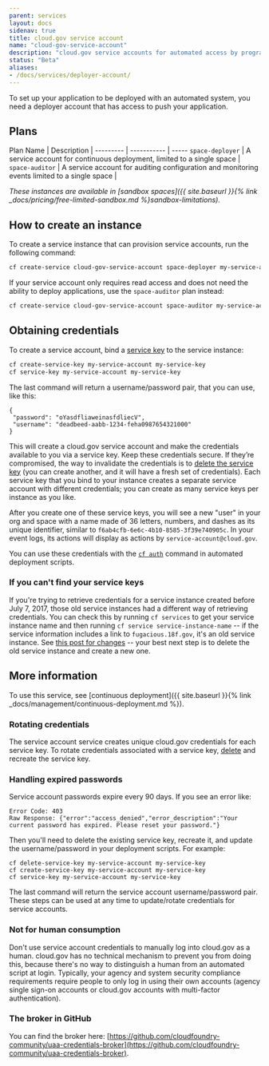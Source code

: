 ```yaml
---
parent: services
layout: docs
sidenav: true
title: cloud.gov service account
name: "cloud-gov-service-account"
description: "cloud.gov service accounts for automated access by programs"
status: "Beta"
aliases:
- /docs/services/deployer-account/
---
```


To set up your application to be deployed with an automated system, you need a deployer account that has access to push your application.

## Plans

Plan Name | Description | 
--------- | ----------- | -----
`space-deployer` | A service account for continuous deployment, limited to a single space | 
`space-auditor` | A service account for auditing configuration and monitoring events limited to a single space | 

*These instances are available in [sandbox spaces]({{ site.baseurl }}{% link _docs/pricing/free-limited-sandbox.md %}sandbox-limitations).*

## How to create an instance

To create a service instance that can provision service accounts, run the following command:

```bash
cf create-service cloud-gov-service-account space-deployer my-service-account
```

If your service account only requires read access and does not need the ability to deploy applications, use the `space-auditor` plan instead:

```bash
cf create-service cloud-gov-service-account space-auditor my-service-account
```

## Obtaining credentials

To create a service account, bind a [service key](https://docs.cloudfoundry.org/devguide/services/service-keys.html) to the service instance:

```bash
cf create-service-key my-service-account my-service-key
cf service-key my-service-account my-service-key
```

The last command will return a username/password pair, that you can use, like this:

```
{
 "password": "oYasdfliaweinasfdliecV",
 "username": "deadbeed-aabb-1234-feha0987654321000"
}
```

This will create a cloud.gov service account and make the credentials available to you via a service key. Keep these credentials secure. If they’re compromised, the way to invalidate the credentials is to [delete the service key](https://docs.cloudfoundry.org/devguide/services/service-keys.html#delete) (you can create another, and it will have a fresh set of credentials). Each service key that you bind to your instance creates a separate service account with different credentials; you can create as many service keys per instance as you like. <!-- this advice should match on /docs/services/cloud-gov-service-account/ + /docs/services/cloud-gov-identity-provider/ -->

After you create one of these service keys, you will see a new "user" in your org and space with a name made of 36 letters, numbers, and dashes as its unique identifier, similar to `f6ab4cfb-6e6c-4b10-8585-3f39e740905c`. In your event logs, its actions will display as actions by `service-account@cloud.gov`.

You can use these credentials with the [`cf auth`](http://cli.cloudfoundry.org/en-US/cf/auth.html) command in automated deployment scripts.


### If you can't find your service keys

<!-- this description matches on cloud-gov-identity-provider.md and cloud-gov-service-account.md -->

If you're trying to retrieve credentials for a service instance created before July 7, 2017, those old service instances had a different way of retrieving credentials. You can check this by running `cf services` to get your service instance name and then running `cf service service-instance-name` -- if the service information includes a link to `fugacious.18f.gov`, it's an old service instance. See [this post for changes](updates/2017-07-07-changes-to-credentials-broker.md) -- your best next step is to delete the old service instance and create a new one.

## More information

To use this service, see [continuous deployment]({{ site.baseurl }}{% link _docs/management/continuous-deployment.md %}).

### Rotating credentials

The service account service creates unique cloud.gov credentials for each service key. To rotate credentials associated with a service key, [delete](https://docs.cloudfoundry.org/devguide/services/service-keys.html#delete) and recreate the service key.

### Handling expired passwords

Service account passwords expire every 90 days. If you see an error like:

```
Error Code: 403
Raw Response: {"error":"access_denied","error_description":"Your current password has expired. Please reset your password."}
```

Then you'll need to delete the existing service key, recreate it, and update the username/password in your deployment scripts. For example:

```
cf delete-service-key my-service-account my-service-key
cf create-service-key my-service-account my-service-key
cf service-key my-service-account my-service-key
```

The last command will return the service account username/password pair. These steps can be used at any time to update/rotate credentials for service accounts.

### Not for human consumption

Don't use service account credentials to manually log into cloud.gov as a human. cloud.gov has no technical mechanism to prevent you from doing this, because there's no way to distinguish a human from an automated script at login. Typically, your agency and system security compliance requirements require people to only log in using their own accounts (agency single sign-on accounts or cloud.gov accounts with multi-factor authentication).

### The broker in GitHub

You can find the broker here: [https://github.com/cloudfoundry-community/uaa-credentials-broker](https://github.com/cloudfoundry-community/uaa-credentials-broker).
